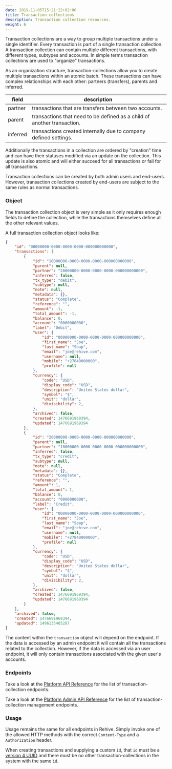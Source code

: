```yaml
---
date: 2019-11-05T15:21:22+02:00
title: Transaction collections
description: Transaction collection resources.
weight: 6
---
```


Transaction collections are a way to group multiple transactions under a single identifier. Every transaction is part of a single transaction collection. A transaction collection can contain multiple different transactions, with different types, subtypes and accounts. In simple terms transaction collections are used to "organize" transactions.

As an organization structure, transaction-collections allow you to create multiple transactions within an atomic batch. These transactions can have complex relationships with each other: partners (transfers), parents and inferred.

field | description
---|---
partner | transactions that are transfers between two accounts.
parent | transactions that need to be defined as a child of another transaction.
inferred | transactions created internally due to company defined settings.

Additionally the transactions in a collection are ordered by "creation" time and can have their statuses modified via an update on the collection. This update is also atomic and will either succeed for all transactions or fail for all transactions.

Transaction collections can be created by both admin users and end-users. However, transaction collections created by end-users are subject to the same rules as normal transactions.

### Object

The transaction collection object is very simple as it only requires enough fields to define the collection, while the transactions themselves define all the other relevant values.

A full transaction collection object looks like:

```json
{
    "id": "00000000-0000-0000-0000-000000000000",
    "transactions": [
        {
            "id": "10000000-0000-0000-0000-000000000000",
            "parent": null,
            "partner": "20000000-0000-0000-0000-000000000000",
            "inferred": false,
            "tx_type": "debit",
            "subtype": null,
            "note": null,
            "metadata": {},
            "status": "Complete",
            "reference": "",
            "amount": -1,
            "total_amount": -1,
            "balance": 0,
            "account": "0000000000",
            "label": "Debit",
            "user": {
                "id": "00000000-0000-0000-0000-000000000000",
                "first_name": "Joe",
                "last_name": "Soap",
                "email": "joe@rehive.com",
                "username": null,
                "mobile": "+27840000000",
                "profile": null
            },
            "currency": {
                "code": "USD",
                "display_code": "USD",
                "description": "United States dollar",
                "symbol": "$",
                "unit": "dollar",
                "divisibility": 2,
            },
            "archived": false,
            "created": 1476691969394,
            "updated": 1476691969394
        },
        {
            "id": "20000000-0000-0000-0000-000000000000",
            "parent": null,
            "partner": "10000000-0000-0000-0000-000000000000",
            "inferred": false,
            "tx_type": "credit",
            "subtype": null,
            "note": null,
            "metadata": {},
            "status": "Complete",
            "reference": "",
            "amount": 1,
            "total_amount": 1,
            "balance": 0,
            "account": "0000000000",
            "label": "Credit",
            "user": {
                "id": "00000000-0000-0000-0000-000000000000",
                "first_name": "Joe",
                "last_name": "Soap",
                "email": "joe@rehive.com",
                "username": null,
                "mobile": "+27840000000",
                "profile": null
            },
            "currency": {
                "code": "USD",
                "display_code": "USD",
                "description": "United States dollar",
                "symbol": "$",
                "unit": "dollar",
                "divisibility": 2,
            },
            "archived": false,
            "created": 1476691969394,
            "updated": 1476691969394
        }
    ],
    "archived": false,
    "created": 1476691969394,
    "updated": 1496135465287
}
```

The content within the `transaction` object will depend on the endpoint. If the data is accessed by an admin endpoint it will contain all the transactions related to the collection. However, if the data is accessed via an user endpoint, it will only contain transactions associated with the given user's accounts.

### Endpoints

Take a look at the [Platform API Reference](https://rehive-platform.redoc.ly) for the list of transaction-collection endpoints.

Take a look at the [Platform Admin API Reference](https://rehive-platform-admin.redoc.ly) for the list of transaction-collection management endpoints.

### Usage

Usage remains the same for all endpoints in Rehive. Simply invoke one of the allowed HTTP methods with the correct `Content-Type` and a `Authorization` header.

When creating transactions and supplying a custom `id`, that `id` must be a [version 4 UUID](https://en.wikipedia.org/wiki/Universally_unique_identifier) and there must be no other transaction-collections in the system with the same `id`.
